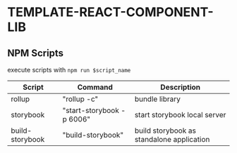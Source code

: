 # TEMPLATE-REACT-COMPONENT-LIB

## NPM Scripts

execute scripts with `npm run $script_name`

| Script          | Command                   | Description                               |
| --------------- | ------------------------- | ----------------------------------------- |
| rollup          | "rollup -c"               | bundle library                            |
| storybook       | "start-storybook -p 6006" | start storybook local server              |
| build-storybook | "build-storybook"         | build storybook as standalone application |
